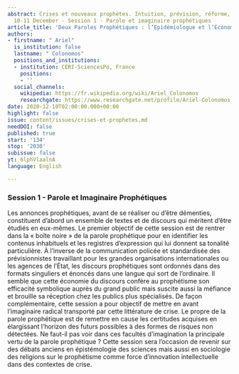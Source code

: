 ```yaml
---
abstract: Crises et nouveaux prophètes. Intuition, prévision, réforme, Paris IAS,
  10-11 December - Session 1 - Parole et imaginaire prophétiques
article_title: 'Deux Paroles Prophétiques : l’Epidémiologue et l’Economiste'
authors:
- firstname: " Ariel"
  is_institution: false
  lastname: " Colonomos"
  positions_and_institutions:
  - institution: CERI-SciencesPo, France
    positions:
    - ''
  social_channels:
    wikipedia: https://fr.wikipedia.org/wiki/Ariel_Colonomos
    researchgate: https://www.researchgate.net/profile/Ariel-Colonomos
date: 2020-12-10T02:00:00.000+00:00
highlight: false
issue: content/issues/crises-et-prophetes.md
needDOI: false
published: true
start: '134'
stop: '2030'
subissue: false
yt: 6lphVlaalnA
language: English

---
```

### Session 1 -  Parole et Imaginaire Prophétiques

Les annonces prophétiques, avant de se réaliser ou d’être démenties, constituent d’abord un ensemble de textes et de discours qui méritent d’être étudiés en eux-mêmes. Le premier objectif de cette session est de rentrer dans la « boîte noire » de la parole prophétique pour en identifier les contenus inhabituels et les registres d’expression qui lui donnent sa tonalité particulière. À l’inverse de la communication policée et standardisée des prévisionnistes travaillant pour les grandes organisations internationales ou les agences de l’État, les discours prophétiques sont ordonnés dans des formats singuliers et énoncés dans une langue qui sort de l’ordinaire. Il semble que cette économie du discours confère au prophétisme son efficacité symbolique auprès du grand public mais suscite aussi la méfiance et brouille sa réception chez les publics plus spécialisés. De façon complémentaire, cette session a pour objectif de mettre en avant l’imaginaire radical transporté par cette littérature de crise. Le propre de la parole prophétique est de remettre en cause les certitudes acquises en élargissant l’horizon des futurs possibles à des formes de risques non détectées. Ne faut-il pas voir dans ces facultés d’imagination la principale vertu de la parole prophétique ? Cette session sera l’occasion de revenir sur des débats anciens en épistémologie des sciences mais aussi en sociologie des religions sur le prophétisme comme force d’innovation intellectuelle dans des contextes de crise.

<Youtube yt="6lphVlaalnA" caption="Deux paroles prophétiques : l’épidémiologue et l’économiste" start="134" stop="2030"></Youtube>